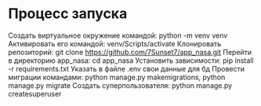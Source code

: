 # Процесс запуска

Создать виртуальное окружение командой: python -m venv venv
Активировать его командой: venv/Scripts/activate
Клонировать репозиторий: git clone https://github.com/7Sunset7/app_nasa.git
Перейти в директорию app_nasa: cd app_nasa
Установить зависимости: pip install -r requirements.txt
Указать в файле .env свои данные для бд
Провести миграции командами: python manage.py makemigrations, python manage.py migrate
Создать суперпользователя: python manage.py createsuperuser




 
 
